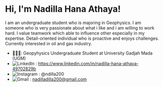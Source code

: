# Hi, I'm Nadilla Hana Athaya!

I am an undergraduate student who is majoring in Geophysics. I am someone who is very passionate about what i like and i am willing to work hard. I value teamwork which able to influence other especially in my expertise. Detail-oriented individual who is proactive and enjoys challenges. Currently interested in oil and gas industry.
- 👩🏻‍🎓: Geopyhysics Undergraduate Student at University Gadjah Mada (UGM)
- ![LinkedIn](https://img.shields.io/badge/linkedin-%230077B5.svg?style=for-the-badge&logo=linkedin&logoColor=white) : https://www.linkedin.com/in/nadilla-hana-athaya-49702829b 
- ![Instagram](https://img.shields.io/badge/Instagram-%23E4405F.svg?style=for-the-badge&logo=Instagram&logoColor=white) : @ndilla200
- ![Gmail](https://img.shields.io/badge/Gmail-D14836?style=for-the-badge&logo=gmail&logoColor=white) : nadilladilla200@gmail.com

<!---
ndilla200/ndilla200 is a ✨ special ✨ repository because its `README.md` (this file) appears on your GitHub profile.
You can click the Preview link to take a look at your changes.
--->
